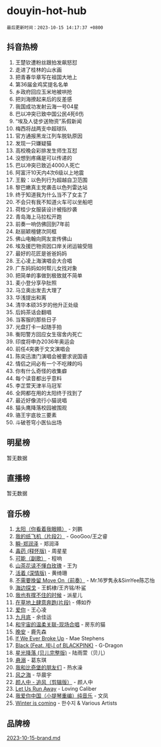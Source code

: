 # douyin-hot-hub

`最后更新时间：2023-10-15 14:17:37 +0800`

## 抖音热榜

1. 王楚钦遭粉丝跟拍发飙怒怼
1. 走进了桂林的山水画
1. 把青春华章写在祖国大地上
1. 第36届金鸡奖提名名单
1. 乡政府回应玉米地被哄抢
1. 把刘海撩起来后的反差感
1. 我国成功发射云海一号04星
1. 巴以冲突已致中国公民4死6伤
1. “埃及人徒步送物资”系假新闻
1. 梅西将战两支中超球队
1. 官方通报黑龙江列车脱轨原因
1. 发现一只嫌疑猫
1. 高校晚会彩排发生师生互怼
1. 没想到疼痛是可以传递的
1. 巴以冲突已致近4000人死亡
1. 阿富汗10天内4次6级以上地震
1. 王毅：以色列行为超越自卫范围
1. 黎巴嫩真主党袭击以色列雷达站
1. 终于知道我为什么当不了女主了
1. 不会只有我不知道火车可以坐船吧
1. 荷桂少女服装设计被指抄袭
1. 青岛海上马拉松开跑
1. 前奏一响仿佛回到7年前
1. 赵丽颖檀健次同框
1. 佛山电翰向网友宣传佛山
1. 埃及援巴物资因口岸关闭运输受阻
1. 最好的花匠是爸爸妈妈
1. 王心凌上海演唱会大合唱
1. 广东妈妈如何帮儿女找对象
1. 把简单的事做到极致就不简单
1. 麦小登分享孕肚照
1. 马立奥出发去大理了
1. 华浅提出和离
1. 清华本硕35岁的他升正处级
1. 后妈茶话会翻唱
1. 当客服的那些日子
1. 光盘打卡一起随手拍
1. 衡阳警方回应女生宿舍内死亡
1. 印度将申办2036年奥运会
1. 前任4突袭于文文演唱会
1. 陈奕迅澳门演唱会被要求说国语
1. 情侣之间必有一个不吃辣的吗
1. 你有什么奇怪的收集癖
1. 每个读音都出乎意料
1. 李芷萱天津半马冠军
1. 全网都在用的太阳终于找到了
1. 最近好像流行小猫说唱
1. 猫头鹰降落校园被围观
1. 骆王宇底妆三要素
1. 斗破苍穹小医仙出场

## 明星榜

暂无数据

## 直播榜

暂无数据

## 音乐榜

1. [太阳（你看着我眼睛）](https://sf3-cdn-tos.douyinstatic.com/obj/tos-cn-ve-2774/ogWbyIQnlBFImVbeDocRdCIYtBHlbJXgfZMvgz) - 刘鹏
1. [我的纸飞机（片段2）](https://sf6-cdn-tos.douyinstatic.com/obj/tos-cn-ve-2774/oM2ZrKcg2CD5AeRB2gkeXOFB1IxAGJdZPazYHf) - GooGoo/王之睿
1. [瞬-郑润泽](https://sf3-cdn-tos.douyinstatic.com/obj/tos-cn-ve-2774/oYXHIohzvbNAzBhHgyksWpRM4bfkDsBdBDAynw) - 郑润泽
1. [毒药 (释怀版)](https://sf3-cdn-tos.douyinstatic.com/obj/tos-cn-ve-2774/oYILMEAzspdZBIzy4frJNB8ZHPHWAhiwowd4Ad) - 周星星
1. [可能（副歌）](https://sf6-cdn-tos.douyinstatic.com/obj/tos-cn-ve-2774/cde1731888894259b333569393c2fb51) - 程响
1. [山茶花读不懂白玫瑰](https://sf6-cdn-tos.douyinstatic.com/obj/tos-cn-ve-2774/osfn8B7DktrRHEPJgPCfDbw7QDQEkwC16BxZg9) - 王为
1. [活着 (深情版)](https://sf6-cdn-tos.douyinstatic.com/obj/tos-cn-ve-2774/oY8r2TelECK2BPZbDCj8xZKBQfPbwQyCt1cggn) - 黄绮珊
1. [不需要挽留 Move On（前奏）](https://sf3-cdn-tos.douyinstatic.com/obj/tos-cn-ve-2774/ooCBhgCCkF4nExzQL9WZSUbitfA8IsDkgQIYhe) - Mr.16罗隽永&SimYee陈芯怡
1. [海边探戈](https://sf3-cdn-tos.douyinstatic.com/obj/tos-cn-ve-2774/os9gE0VQCGqt6VQkZDyBBYvfSDY0QFe3vVmubn) - 王鹤棣/王齐铭/朴鲨
1. [我也有撑不住的时候](https://sf6-cdn-tos.douyinstatic.com/obj/tos-cn-ve-2774/okmtBE1dkIBhwxeiBJeDgQnQtICZWIJUI2bjQr) - 派星儿
1. [在草地上肆意奔跑(片段)](https://sf3-cdn-tos.douyinstatic.com/obj/tos-cn-ve-2774/8831d494742f45dabdfa8adb8b817259) - 傅如乔
1. [爱你](https://sf3-cdn-tos.douyinstatic.com/obj/tos-cn-ve-2774/oEfyTFYX4gOL9DMKAJebDCAASw8hYVIXz1nYaf) - 王心凌
1. [九月底](https://sf6-cdn-tos.douyinstatic.com/obj/tos-cn-ve-2774/oMfewG4PDTFhF8iz3OGQ7ABH5i6fCgnMaoCbzZ) - 余佳运
1. [和宇宙的温柔关联-现场合唱](https://sf3-cdn-tos.douyinstatic.com/obj/tos-cn-ve-2774/o0hONGDYQBgk0e5bqDeQOonVmncA6tC2nBwZLT) - 房东的猫
1. [晚安](https://sf3-cdn-tos.douyinstatic.com/obj/tos-cn-ve-2774/a724c5e224464218839820f4e4fd632f) - 鹿先森
1. [If We Ever Broke Up](https://sf6-cdn-tos.douyinstatic.com/obj/tos-cn-ve-2774/o8onj5HDk0ImtBmO0URBfeyCDXQJMYkQ1gb8Zy) - Mae Stephens
1. [Black (Feat. 제니 of BLACKPINK)](https://sf3-cdn-tos.douyinstatic.com/obj/tos-cn-ve-2774/2eb92e2debbe4fe0a552bc099aef7f28) - G-Dragon
1. [星光降落 (贝儿完整版)](https://sf6-cdn-tos.douyinstatic.com/obj/tos-cn-ve-2774/okwB9hAwyAtsFFkFBzAX1hOOfQuIoMNs0W2Mwr) - 陆雨萱（贝儿）
1. [悬溺](https://sf6-cdn-tos.douyinstatic.com/obj/tos-cn-ve-2774/f3b6cc53d2e944beb7094a3ff01b4e03) - 葛东琪
1. [我和比奇堡的朋友们](https://sf3-cdn-tos.douyinstatic.com/obj/tos-cn-ve-2774/f0505db981ea4a6d91453a15924a82aa) - 热水澡
1. [风之海](https://sf3-cdn-tos.douyinstatic.com/obj/tos-cn-ve-2774/oInqZ2gFbCQvB6wZNnZlJpBcfDBQ8t1e1XwYAi) - 华晨宇
1. [颜人中 - 追风（剪辑版）](https://sf6-cdn-tos.douyinstatic.com/obj/tos-cn-ve-2774/9107f711ded6416ab3279a81d71597f7) - 颜人中
1. [Let Us Run Away](https://sf3-cdn-tos.douyinstatic.com/obj/tos-cn-ve-2774/a9a280d910044fb0b9f4f74b0b27e854) - Loving Caliber
1. [我爱你中国（小提琴重编）纯音乐](https://sf3-cdn-tos.douyinstatic.com/obj/tos-cn-ve-2774/362de867442c4051acadb0a43fd60af8) - 文凤
1. [Winter is coming](https://sf3-cdn-tos.douyinstatic.com/obj/tos-cn-ve-2774/0a6c12efb2d84f2ba9a243d4e1eebb4e) - 한수지 & Various Artists

## 品牌榜

[2023-10-15-brand.md](2023-10-15-brand.md)
